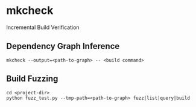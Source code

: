 # mkcheck

Incremental Build Verification

## Dependency Graph Inference

```
mkcheck --output=<path-to-graph> -- <build command>
```

## Build Fuzzing

```
cd <project-dir>
python fuzz_test.py --tmp-path=<path-to-graph> fuzz|list|query|build
```
